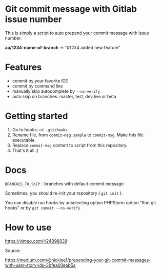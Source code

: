 # Git commit message with Gitlab issue number

This is simply a script to auto prepend your commit message with issue number:

**aa/1234-name-of-branch** -> "#1234 added new feature"

# Features

- commit by your favorite IDE
- commit by command line
- manually skip autocomplete by `--no-verify` 
- auto skip on branches: master, test, dev,live or beta

# Getting started

1. Go to hooks: `cd .git/hooks`
2. Rename file, from `commit-msg.sample` to `commit-msg`. Make this file executable.
3. Replace `commit-msg` content to script from this repository. 
4. That's it all :)

# Docs

`BRANCHES_TO_SKIP` - branches with default commit message

Sometimes, you should re-init your repository ( `git init` ). 

You can disable run hooks by unselecting option PHPStorm option "Run git hooks" or by `git commit --no-verify` 

# How to use

https://vimeo.com/424898839

Source: 

https://medium.com/@nicklee1/prepending-your-git-commit-messages-with-user-story-ids-3bfea00eab5a